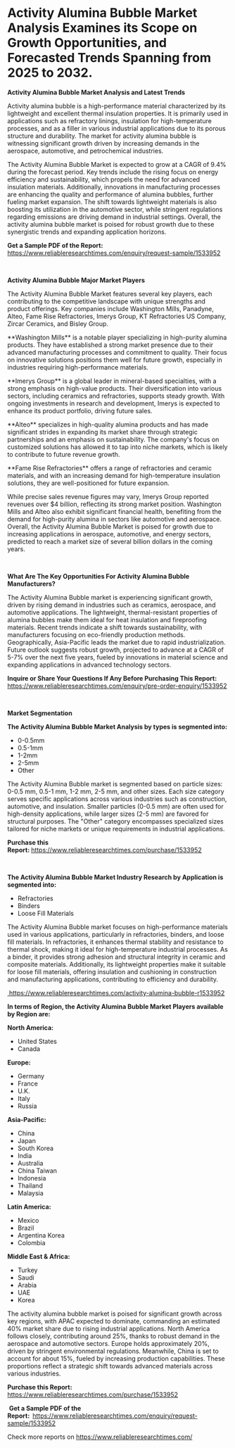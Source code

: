 <p><h1>Activity Alumina Bubble Market Analysis Examines its Scope on Growth Opportunities, and Forecasted Trends Spanning from 2025 to 2032.</h1></p><p><strong>Activity Alumina Bubble Market Analysis and Latest Trends</strong></p>
<p><p>Activity alumina bubble is a high-performance material characterized by its lightweight and excellent thermal insulation properties. It is primarily used in applications such as refractory linings, insulation for high-temperature processes, and as a filler in various industrial applications due to its porous structure and durability. The market for activity alumina bubble is witnessing significant growth driven by increasing demands in the aerospace, automotive, and petrochemical industries. </p><p>The Activity Alumina Bubble Market is expected to grow at a CAGR of 9.4% during the forecast period. Key trends include the rising focus on energy efficiency and sustainability, which propels the need for advanced insulation materials. Additionally, innovations in manufacturing processes are enhancing the quality and performance of alumina bubbles, further fueling market expansion. The shift towards lightweight materials is also boosting its utilization in the automotive sector, while stringent regulations regarding emissions are driving demand in industrial settings. Overall, the activity alumina bubble market is poised for robust growth due to these synergistic trends and expanding application horizons.</p></p>
<p><strong>Get a Sample PDF of the Report:&nbsp;</strong> <a href="https://www.reliableresearchtimes.com/enquiry/request-sample/1533952?utm_campaign=2714&utm_medium=2&utm_source=Github&utm_content=ia&utm_term=02042025&utm_id=activity-alumina-bubble">https://www.reliableresearchtimes.com/enquiry/request-sample/1533952</a></p>
<p>&nbsp;</p>
<p><strong>Activity Alumina Bubble Major Market Players</strong></p>
<p><p>The Activity Alumina Bubble Market features several key players, each contributing to the competitive landscape with unique strengths and product offerings. Key companies include Washington Mills, Panadyne, Alteo, Fame Rise Refractories, Imerys Group, KT Refractories US Company, Zircar Ceramics, and Bisley Group.</p><p>**Washington Mills** is a notable player specializing in high-purity alumina products. They have established a strong market presence due to their advanced manufacturing processes and commitment to quality. Their focus on innovative solutions positions them well for future growth, especially in industries requiring high-performance materials.</p><p>**Imerys Group** is a global leader in mineral-based specialties, with a strong emphasis on high-value products. Their diversification into various sectors, including ceramics and refractories, supports steady growth. With ongoing investments in research and development, Imerys is expected to enhance its product portfolio, driving future sales.</p><p>**Alteo** specializes in high-quality alumina products and has made significant strides in expanding its market share through strategic partnerships and an emphasis on sustainability. The company's focus on customized solutions has allowed it to tap into niche markets, which is likely to contribute to future revenue growth.</p><p>**Fame Rise Refractories** offers a range of refractories and ceramic materials, and with an increasing demand for high-temperature insulation solutions, they are well-positioned for future expansion.</p><p>While precise sales revenue figures may vary, Imerys Group reported revenues over $4 billion, reflecting its strong market position. Washington Mills and Alteo also exhibit significant financial health, benefiting from the demand for high-purity alumina in sectors like automotive and aerospace. Overall, the Activity Alumina Bubble Market is poised for growth due to increasing applications in aerospace, automotive, and energy sectors, predicted to reach a market size of several billion dollars in the coming years.</p></p>
<p>&nbsp;</p>
<p><strong>What Are The Key Opportunities For Activity Alumina Bubble Manufacturers?</strong></p>
<p><p>The Activity Alumina Bubble market is experiencing significant growth, driven by rising demand in industries such as ceramics, aerospace, and automotive applications. The lightweight, thermal-resistant properties of alumina bubbles make them ideal for heat insulation and fireproofing materials. Recent trends indicate a shift towards sustainability, with manufacturers focusing on eco-friendly production methods. Geographically, Asia-Pacific leads the market due to rapid industrialization. Future outlook suggests robust growth, projected to advance at a CAGR of 5-7% over the next five years, fueled by innovations in material science and expanding applications in advanced technology sectors.</p></p>
<p><strong>Inquire or Share Your Questions If Any Before Purchasing This Report:</strong> <a href="https://www.reliableresearchtimes.com/enquiry/pre-order-enquiry/1533952?utm_campaign=2714&utm_medium=2&utm_source=Github&utm_content=ia&utm_term=02042025&utm_id=activity-alumina-bubble">https://www.reliableresearchtimes.com/enquiry/pre-order-enquiry/1533952</a></p>
<p>&nbsp;</p>
<p><strong>Market Segmentation</strong></p>
<p><strong>The Activity Alumina Bubble Market Analysis by types is segmented into:</strong></p>
<p><ul><li>0-0.5mm</li><li>0.5-1mm</li><li>1-2mm</li><li>2-5mm</li><li>Other</li></ul></p>
<p><p>The Activity Alumina Bubble market is segmented based on particle sizes: 0-0.5 mm, 0.5-1 mm, 1-2 mm, 2-5 mm, and other sizes. Each size category serves specific applications across various industries such as construction, automotive, and insulation. Smaller particles (0-0.5 mm) are often used for high-density applications, while larger sizes (2-5 mm) are favored for structural purposes. The "Other" category encompasses specialized sizes tailored for niche markets or unique requirements in industrial applications.</p></p>
<p><strong>Purchase this Report:&nbsp;</strong><a href="https://www.reliableresearchtimes.com/purchase/1533952?utm_campaign=2714&utm_medium=2&utm_source=Github&utm_content=ia&utm_term=02042025&utm_id=activity-alumina-bubble">https://www.reliableresearchtimes.com/purchase/1533952</a></p>
<p>&nbsp;</p>
<p><strong>The Activity Alumina Bubble Market Industry Research by Application is segmented into:</strong></p>
<p><ul><li>Refractories</li><li>Binders</li><li>Loose Fill Materials</li></ul></p>
<p><p>The Activity Alumina Bubble market focuses on high-performance materials used in various applications, particularly in refractories, binders, and loose fill materials. In refractories, it enhances thermal stability and resistance to thermal shock, making it ideal for high-temperature industrial processes. As a binder, it provides strong adhesion and structural integrity in ceramic and composite materials. Additionally, its lightweight properties make it suitable for loose fill materials, offering insulation and cushioning in construction and manufacturing applications, contributing to efficiency and durability.</p></p>
<p><a href="https://www.reliableresearchtimes.com/activity-alumina-bubble-r1533952?utm_campaign=2714&utm_medium=2&utm_source=Github&utm_content=ia&utm_term=02042025&utm_id=activity-alumina-bubble">&nbsp;https://www.reliableresearchtimes.com/activity-alumina-bubble-r1533952</a></p>
<p><strong>In terms of Region, the Activity Alumina Bubble Market Players available by Region are:</strong></p>
<p>
    <p> <strong> North America: </strong>
        <ul>
            <li>United States</li>
            <li>Canada</li>
        </ul>
        </p> 
    <p> <strong> Europe: </strong>
        <ul>
            <li>Germany</li>
            <li>France</li>
            <li>U.K.</li>
            <li>Italy</li>
            <li>Russia</li>
        </ul>
        </p> 
    <p> <strong> Asia-Pacific: </strong>
        <ul>
            <li>China</li>
            <li>Japan</li>
            <li>South Korea</li>
            <li>India</li>
            <li>Australia</li>
            <li>China Taiwan</li>
            <li>Indonesia</li>
            <li>Thailand</li>
            <li>Malaysia</li>
        </ul>
        </p> 
    <p> <strong> Latin America: </strong>
        <ul>
            <li>Mexico</li>
            <li>Brazil</li>
            <li>Argentina Korea</li>
            <li>Colombia</li>
        </ul>
        </p> 
    <p> <strong> Middle East & Africa: </strong>
        <ul>
            <li>Turkey</li>
            <li>Saudi</li>
            <li>Arabia</li>
            <li>UAE</li>
            <li>Korea</li>
        </ul>
    </p>
    </p>
<p><p>The activity alumina bubble market is poised for significant growth across key regions, with APAC expected to dominate, commanding an estimated 40% market share due to rising industrial applications. North America follows closely, contributing around 25%, thanks to robust demand in the aerospace and automotive sectors. Europe holds approximately 20%, driven by stringent environmental regulations. Meanwhile, China is set to account for about 15%, fueled by increasing production capabilities. These proportions reflect a strategic shift towards advanced materials across various industries.</p></p>
<p><strong>Purchase this Report: </strong><a href="https://www.reliableresearchtimes.com/purchase/1533952?utm_campaign=2714&utm_medium=2&utm_source=Github&utm_content=ia&utm_term=02042025&utm_id=activity-alumina-bubble">https://www.reliableresearchtimes.com/purchase/1533952</a></p>
<p>&nbsp;<strong>Get a Sample PDF of the Report:&nbsp;&nbsp;</strong><a href="https://www.reliableresearchtimes.com/enquiry/request-sample/1533952?utm_campaign=2714&utm_medium=2&utm_source=Github&utm_content=ia&utm_term=02042025&utm_id=activity-alumina-bubble">https://www.reliableresearchtimes.com/enquiry/request-sample/1533952</a></p>
<p><strong></strong></p>
<p>Check more reports on <a href="https://www.reliableresearchtimes.com/?utm_campaign=2714&utm_medium=2&utm_source=Github&utm_content=ia&utm_term=02042025&utm_id=activity-alumina-bubble">https://www.reliableresearchtimes.com/</a></p>